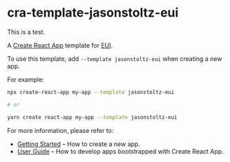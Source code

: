 # cra-template-jasonstoltz-eui

This is a test.

A [Create React App](https://github.com/facebook/create-react-app) template for [EUI](https://github.com/elastic/eui).


To use this template, add `--template jasonstoltz-eui` when creating a new app.

For example:

```sh
npx create-react-app my-app --template jasonstoltz-eui

# or

yarn create react-app my-app --template jasonstoltz-eui
```

For more information, please refer to:

- [Getting Started](https://create-react-app.dev/docs/getting-started) – How to create a new app.
- [User Guide](https://create-react-app.dev) – How to develop apps bootstrapped with Create React App.
